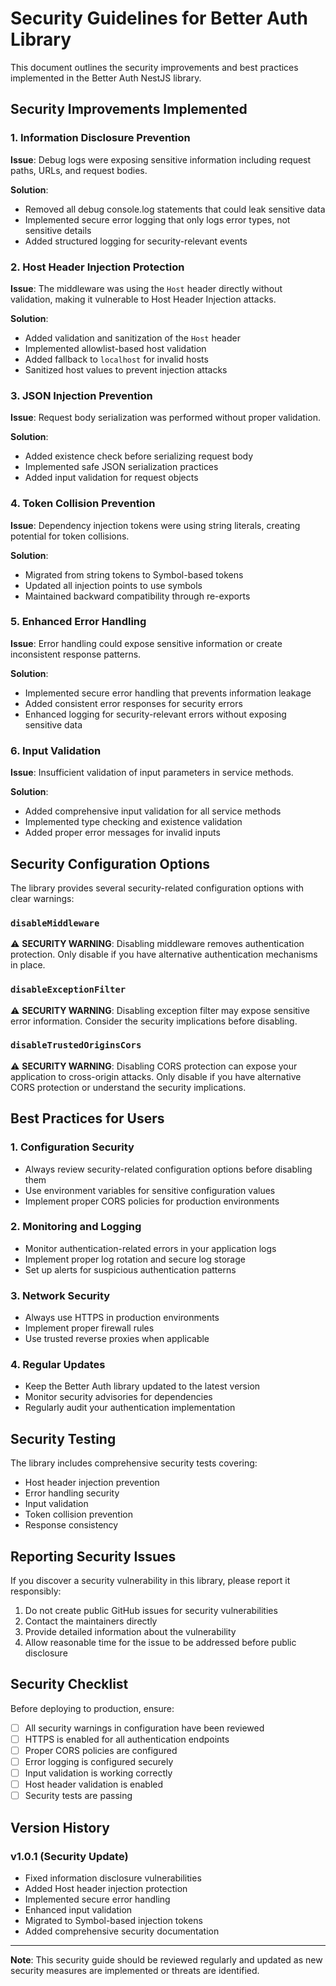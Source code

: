# Security Guidelines for Better Auth Library

This document outlines the security improvements and best practices implemented in the Better Auth NestJS library.

## Security Improvements Implemented

### 1. Information Disclosure Prevention

**Issue**: Debug logs were exposing sensitive information including request paths, URLs, and request bodies.

**Solution**: 
- Removed all debug console.log statements that could leak sensitive data
- Implemented secure error logging that only logs error types, not sensitive details
- Added structured logging for security-relevant events

### 2. Host Header Injection Protection

**Issue**: The middleware was using the `Host` header directly without validation, making it vulnerable to Host Header Injection attacks.

**Solution**:
- Added validation and sanitization of the `Host` header
- Implemented allowlist-based host validation
- Added fallback to `localhost` for invalid hosts
- Sanitized host values to prevent injection attacks

### 3. JSON Injection Prevention

**Issue**: Request body serialization was performed without proper validation.

**Solution**:
- Added existence check before serializing request body
- Implemented safe JSON serialization practices
- Added input validation for request objects

### 4. Token Collision Prevention

**Issue**: Dependency injection tokens were using string literals, creating potential for token collisions.

**Solution**:
- Migrated from string tokens to Symbol-based tokens
- Updated all injection points to use symbols
- Maintained backward compatibility through re-exports

### 5. Enhanced Error Handling

**Issue**: Error handling could expose sensitive information or create inconsistent response patterns.

**Solution**:
- Implemented secure error handling that prevents information leakage
- Added consistent error responses for security errors
- Enhanced logging for security-relevant errors without exposing sensitive data

### 6. Input Validation

**Issue**: Insufficient validation of input parameters in service methods.

**Solution**:
- Added comprehensive input validation for all service methods
- Implemented type checking and existence validation
- Added proper error messages for invalid inputs

## Security Configuration Options

The library provides several security-related configuration options with clear warnings:

### `disableMiddleware`
⚠️ **SECURITY WARNING**: Disabling middleware removes authentication protection. Only disable if you have alternative authentication mechanisms in place.

### `disableExceptionFilter`
⚠️ **SECURITY WARNING**: Disabling exception filter may expose sensitive error information. Consider the security implications before disabling.

### `disableTrustedOriginsCors`
⚠️ **SECURITY WARNING**: Disabling CORS protection can expose your application to cross-origin attacks. Only disable if you have alternative CORS protection or understand the security implications.

## Best Practices for Users

### 1. Configuration Security
- Always review security-related configuration options before disabling them
- Use environment variables for sensitive configuration values
- Implement proper CORS policies for production environments

### 2. Monitoring and Logging
- Monitor authentication-related errors in your application logs
- Implement proper log rotation and secure log storage
- Set up alerts for suspicious authentication patterns

### 3. Network Security
- Always use HTTPS in production environments
- Implement proper firewall rules
- Use trusted reverse proxies when applicable

### 4. Regular Updates
- Keep the Better Auth library updated to the latest version
- Monitor security advisories for dependencies
- Regularly audit your authentication implementation

## Security Testing

The library includes comprehensive security tests covering:
- Host header injection prevention
- Error handling security
- Input validation
- Token collision prevention
- Response consistency

## Reporting Security Issues

If you discover a security vulnerability in this library, please report it responsibly:

1. Do not create public GitHub issues for security vulnerabilities
2. Contact the maintainers directly
3. Provide detailed information about the vulnerability
4. Allow reasonable time for the issue to be addressed before public disclosure

## Security Checklist

Before deploying to production, ensure:

- [ ] All security warnings in configuration have been reviewed
- [ ] HTTPS is enabled for all authentication endpoints
- [ ] Proper CORS policies are configured
- [ ] Error logging is configured securely
- [ ] Input validation is working correctly
- [ ] Host header validation is enabled
- [ ] Security tests are passing

## Version History

### v1.0.1 (Security Update)
- Fixed information disclosure vulnerabilities
- Added Host header injection protection
- Implemented secure error handling
- Enhanced input validation
- Migrated to Symbol-based injection tokens
- Added comprehensive security documentation

---

**Note**: This security guide should be reviewed regularly and updated as new security measures are implemented or threats are identified.